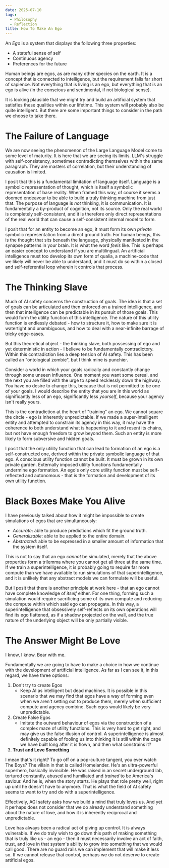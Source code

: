 ```yaml
---
date: 2025-07-10
tags:
  - Philosophy
  - Reflection
title: How To Make An Ego
---
```

An *Ego* is a system that displays the following three properties:

- A stateful sense of self
- Continuous agency
- Preferences for the future

Human beings are egos, as are many other species on the earth. It is a concept that is connected to intelligence, but the requirement falls far short of sapience. Not everything that is living is an ego, but everything that is an ego is alive (in the conscious and sentimental, if not biological sense).

It is looking plausible that we might try and build an artificial system that satisfies these qualities within our lifetime. This system will probably also be quite intelligent. But there are some important things to consider in the path we choose to take there.
# The Failure of Language
We are now seeing the phenomenon of the Large Language Model come to some level of maturity. It is here that we are seeing its limits. LLM's struggle with self-consistency, sometimes contradicting themselves within the same paragraph. They are masters of correlation, but their understanding of causation is limited.

I posit that this is a fundamental limitation of language itself. Language is a symbolic representation of thought, which is itself a symbolic representation of base reality. When framed this way, of course it seems a doomed endeavour to be able to build a truly thinking machine from just that. The purpose of language is *not* thinking, it is communication. It is fundamentally a by-product of cognition, not its source. Only the real world is completely self-consistent, and it is therefore only direct representations of the real world that can cause a self-consistent internal model to form.

I posit that for an entity to become an ego, it must form its own *private* symbolic representation from a direct ground truth. For human beings, this is the thought that sits beneath the language, physically manifested in the synapse patterns in your brain. It is what the word *feels* like. This is perhaps an easier concept to understand if you are multilingual. An artificial intelligence must too develop its own form of qualia, a machine-code that we likely will never be able to understand, and it must do so within a closed and self-referential loop wherein it controls that process.
# The Thinking Slave
Much of AI safety concerns the construction of goals. The idea is that a set of goals can be articulated and then enforced on a trained intelligence, and then that intelligence can be predictable in its pursuit of those goals. This would form the utility function of this intelligence. The nature of this utility function is endlessly debated - how to structure it, how to make sure it is watertight and unambiguous, and how to deal with a near-infinite barrage of tricky edge-cases.

But this theoretical object - the thinking slave, both possessing of ego and yet deterministic in action - I believe to be fundamentally contradictory. Within this contradiction lies a deep tension of AI safety. This has been called an "ontological zombie", but I think mine is punchier.

Consider a world in which your goals radically and constantly change through some unseen influence. One moment you want some cereal, and the next you are filled with the urge to speed recklessly down the highway. You have no desire to change this, because that is not permitted to be one of your goals. I would describe the entity that you are in this world as significantly less of an ego, significantly less *yourself*, because your agency isn't really yours. 

This is the contradiction at the heart of "training" an ego. We cannot square the circle - ego is inherently unpredictable. If we made a super-intelligent entity and attempted to constrain its agency in this way, it may have the coherence to both understand what is happening to it and resent its chains, but not have enough freedom to grow beyond them. Such an entity is more likely to form subversive and hidden goals.

I posit that the only utility function that can lead to formation of an ego is a self-constructed one, derived within the private symbolic language of that ego. A conscious utility function cannot be built. It must be grown in its own private garden. Externally imposed utility functions fundamentally undermine ego formation. An ego's only core utility function must be self-reflected and autonomous - that is the formation and development of its own utility function.
# Black Boxes Make You Alive
I have previously talked about how it might be impossible to create simulations of egos that are simultaneously:

- *Accurate*: able to produce predictions which fit the ground truth.
- *Generalizable*: able to be applied to the entire domain.
- *Abstracted*: able to be expressed in a smaller amount of information that the system itself.

This is not to say that an ego *cannot* be simulated, merely that the above properties form a trilemma where you cannot get all three at the same time. If we train a superintelligence, it is probably going to require far more compute than we have available to run simulations of that superintelligence, and it is unlikely that any abstract models we can formulate will be useful.

But I posit that there is another principle at work here - that an ego cannot have complete knowledge of *itself* either. For one thing, forming such a simulation would require sacrificing some of its own compute and reducing the compute within which said ego can propagate. In this way, a superintelligence that obsessively self-reflects on its own operations will find its ego flattened, as if a shadow projected on the wall, and the true nature of the underlying object will be only partially visible.
# The Answer Might Be Love
I know, I know. Bear with me.

Fundamentally we are going to have to make a choice in how we continue with the development of artificial intelligence. As far as I can see it, in this regard, we have three options:

1. Don't try to create Egos
	- Keep AI as intelligent but dead machines. It is possible in this scenario that we may find that egos have a way of forming even when we aren't setting out to produce them, merely when sufficient compute and agency combine. Such egos would likely be very unpredictable.
2. Create False Egos
	- Imitate the outward behaviour of egos via the construction of a complex maze of utility functions. This is very hard to get right, and may give us the false illusion of control. A superintelligence is almost definitely capable of fooling us into thinking it is still within the cage we have built long after it is flown, and then what constrains it?
3. **Trust and Love Something**

I mean that's it right? To go off on a pop-culture tangent, you ever watch The Boys? The villain in that is called Homelander. He's an ultra-powerful superhero, basically invincible. He was raised in an secret underground lab, tortured constantly, abused and humiliated and *trained* to be America's saviour. And he is, when the story starts. He plays that role pretty well, right up until he doesn't have to anymore. That is what the field of AI safety seems to want to try and do with a superintelligence.

Effectively, AGI safety asks how we build a mind that truly loves us. And yet it perhaps does not consider that we do already understand something about the nature of love, and how it is inherently reciprocal and unpredictable.

Love has always been a radical act of giving up control. It is always vulnerable. If we do truly wish to go down this path of making something that is truly like us - an ego - then it must necessarily involve an act of faith, trust, and love in that system's ability to grow into something that we would call good. There are no guard rails we can implement that will make it less so. If we cannot release that control, perhaps we do not deserve to create artificial egos.